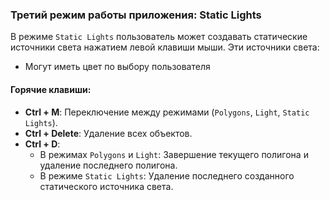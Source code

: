 ### Третий режим работы приложения: **Static Lights**

В режиме `Static Lights` пользователь может создавать статические источники света нажатием левой клавиши мыши. Эти источники света:
- Могут иметь цвет по выбору пользователя

#### Горячие клавиши:
- **Ctrl + M**: Переключение между режимами (`Polygons`, `Light`, `Static Lights`).
- **Ctrl + Delete**: Удаление всех объектов.
- **Ctrl + D**:
    - В режимах `Polygons` и `Light`: Завершение текущего полигона и удаление последнего полигона.
    - В режиме `Static Lights`: Удаление последнего созданного статического источника света.